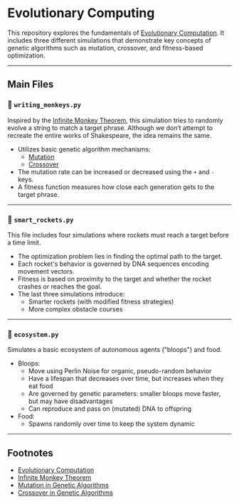 # Evolutionary Computing

This repository explores the fundamentals of [Evolutionary Computation](https://en.wikipedia.org/wiki/Evolutionary_computation). It includes three different simulations that demonstrate key concepts of genetic algorithms such as mutation, crossover, and fitness-based optimization.

---

## Main Files

### 🐒 `writing_monkeys.py`

Inspired by the [Infinite Monkey Theorem](https://en.wikipedia.org/wiki/Infinite_monkey_theorem), this simulation tries to randomly evolve a string to match a target phrase. Although we don’t attempt to recreate the entire works of Shakespeare, the idea remains the same.

- Utilizes basic genetic algorithm mechanisms:
  - [Mutation](https://en.wikipedia.org/wiki/Mutation_(evolutionary_algorithm))
  - [Crossover](https://en.wikipedia.org/wiki/Crossover_(evolutionary_algorithm))
- The mutation rate can be increased or decreased using the `+` and `-` keys.
- A fitness function measures how close each generation gets to the target phrase.

---

### 🚀 `smart_rockets.py`

This file includes four simulations where rockets must reach a target before a time limit.

- The optimization problem lies in finding the optimal path to the target.
- Each rocket's behavior is governed by DNA sequences encoding movement vectors.
- Fitness is based on proximity to the target and whether the rocket crashes or reaches the goal.
- The last three simulations introduce:
  - Smarter rockets (with modified fitness strategies)
  - More complex obstacle courses

---

### 🌱 `ecosystem.py`

Simulates a basic ecosystem of autonomous agents ("bloops") and food.

- Bloops:
  - Move using Perlin Noise for organic, pseudo-random behavior
  - Have a lifespan that decreases over time, but increases when they eat food
  - Are governed by genetic parameters: smaller bloops move faster, but may have disadvantages
  - Can reproduce and pass on (mutated) DNA to offspring
- Food:
  - Spawns randomly over time to keep the system dynamic

---

## Footnotes

- [Evolutionary Computation](https://en.wikipedia.org/wiki/Evolutionary_computation)
- [Infinite Monkey Theorem](https://en.wikipedia.org/wiki/Infinite_monkey_theorem)
- [Mutation in Genetic Algorithms](https://en.wikipedia.org/wiki/Mutation_(evolutionary_algorithm))
- [Crossover in Genetic Algorithms](https://en.wikipedia.org/wiki/Crossover_(evolutionary_algorithm))
